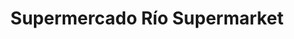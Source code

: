 ---
title: "Supermercado Río Supermarket"
url: /caracas/supermercado-rio-supermarket-avenida-jose-antonio-paez/
shop: supermercado
---
